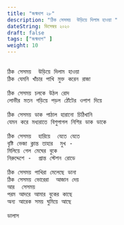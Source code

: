 ```yaml
---
title: "জন্মদাগ ২৮"
description: "ঠিক সেসময়  উড়িয়ে দিলাম হাওয়া "
dateString: ডিসেম্বর ২০২০
draft: false
tags: ["জন্মদাগ" ]
weight: 10
---
```



<pre>

ঠিক সেসময়  উড়িয়ে দিলাম হাওয়া  
ঠিক যেমনি খাঁচার পাখি মুক্ত করেন রাজা 

ঠিক সেসময় চলকে উঠল রোদ 
লোভীর মতন গড়িয়ে পড়ল ঠোঁটের ওপাশ দিয়ে

ঠিক সেসময় ডাক পাঠাল হারানো চিঠিখানি 
যেমন করে মধ্যরাতে বিশুপাগল নিশির ডাক ডাকে 

ঠিক সেসময়  হারিয়ে  যেতে যেতে
বৃষ্টি ভেজা ক্লান্ত তাহার  মুখ - 
মিলিয়ে গেল মেঘের বুকে
নিরুদ্দেশে -  প্রান্ত স্টেশন রোডে 

ঠিক সেসময় পাখিরা মেলেছে ডানা 
ঠিক সেসময় ভোরেরা  আজান দেয়
আর  সেসময় 
পরম আদরে আমার বুকের কাছে
অন্য আরেক সময় ঘুমিয়ে আছে 

ডালাস 

<pre>
